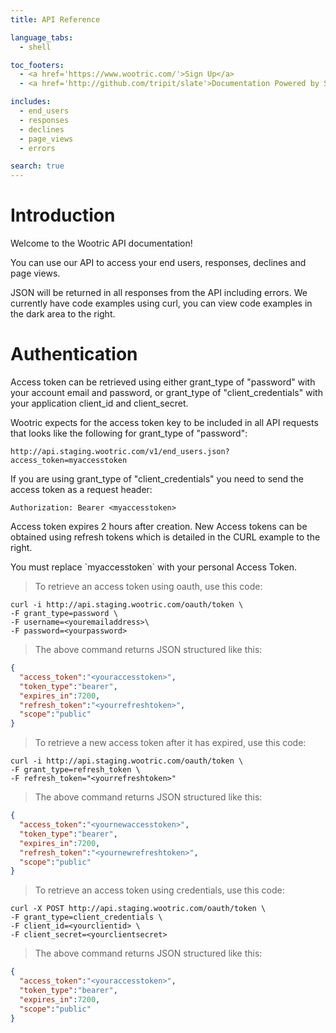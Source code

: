 ```yaml
---
title: API Reference

language_tabs:
  - shell

toc_footers:
  - <a href='https://www.wootric.com/'>Sign Up</a>
  - <a href='http://github.com/tripit/slate'>Documentation Powered by Slate</a>

includes:
  - end_users
  - responses
  - declines
  - page_views
  - errors

search: true
---
```


# Introduction

Welcome to the Wootric API documentation!

You can use our API to access your end users, responses, declines and page views.

JSON will be returned in all responses from the API including errors. We currently have code examples using curl, you can view code examples in the dark area to the right.

# Authentication

Access token can be retrieved using either grant_type of "password" with your account email and password, or grant_type of "client_credentials" with your application client_id and client_secret.

Wootric expects for the access token key to be included in all API requests that looks like the following for grant_type of "password":

`http://api.staging.wootric.com/v1/end_users.json?access_token=myaccesstoken`

If you are using grant_type of "client_credentials" you need to send the access token as a request header:

`Authorization: Bearer <myaccesstoken>`

Access token expires 2 hours after creation. New Access tokens can be obtained using refresh tokens which is detailed in the CURL example to the right.

<aside class="notice">
You must replace `myaccesstoken` with your personal Access Token.
</aside>

> To retrieve an access token using oauth, use this code:

```shell
curl -i http://api.staging.wootric.com/oauth/token \
-F grant_type=password \
-F username=<youremailaddress>\
-F password=<yourpassword>
```

> The above command returns JSON structured like this:

```json
{
  "access_token":"<youraccesstoken>",
  "token_type":"bearer",
  "expires_in":7200,
  "refresh_token":"<yourrefreshtoken>",
  "scope":"public"
}
```
> To retrieve a new access token after it has expired, use this code:

```shell
curl -i http://api.staging.wootric.com/oauth/token \
-F grant_type=refresh_token \
-F refresh_token="<yourrefreshtoken>"
```

> The above command returns JSON structured like this:

```json
{
  "access_token":"<yournewaccesstoken>",
  "token_type":"bearer",
  "expires_in":7200,
  "refresh_token":"<yournewrefreshtoken>",
  "scope":"public"
}
```

> To retrieve an access token using credentials, use this code:

```shell
curl -X POST http://api.staging.wootric.com/oauth/token \
-F grant_type=client_credentials \
-F client_id=<yourclientid> \
-F client_secret=<yourclientsecret>
```

> The above command returns JSON structured like this:

```json
{
  "access_token":"<youraccesstoken>",
  "token_type":"bearer",
  "expires_in":7200,
  "scope":"public"  
}
```

